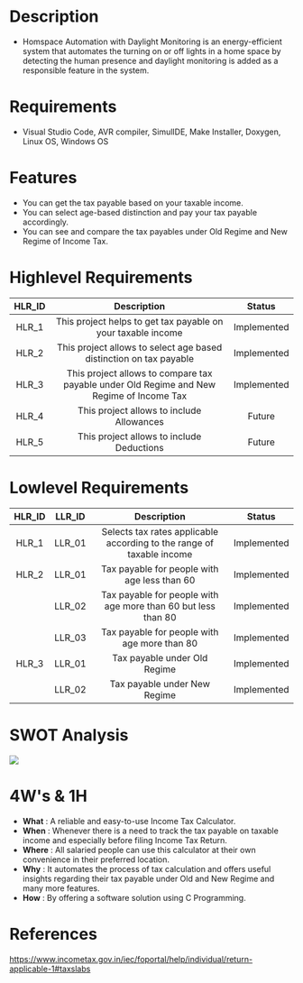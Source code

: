 # Description
* Homspace Automation with Daylight Monitoring is an energy-efficient system that automates the turning on or off lights in a home space by detecting the human presence and daylight monitoring is added as a responsible feature in the system. 

# Requirements
* Visual Studio Code, AVR compiler, SimulIDE, Make Installer, Doxygen, Linux OS, Windows OS
# Features
* You can get the tax payable based on your taxable income.
* You can select age-based distinction and pay your tax payable accordingly.
* You can see and compare the tax payables under Old Regime and New Regime of Income Tax.
   
# Highlevel Requirements
|HLR_ID|Description|Status|
|:--:|:--:|:--:|
|HLR_1|This project helps to get tax payable on your taxable income|Implemented|
|HLR_2|This project allows to select age based distinction on tax payable|Implemented|
|HLR_3|This project allows to compare tax payable under Old Regime and New Regime of Income Tax|Implemented|
|HLR_4|This project allows to include Allowances|Future|
|HLR_5|This project allows to include Deductions|Future|

    
# Lowlevel Requirements
|HLR_ID|LLR_ID|Description|Status|
|:--:|:--:|:--:|:--:|
|HLR_1|LLR_01|Selects tax rates applicable according to the range of taxable income|Implemented|
|HLR_2|LLR_01|Tax payable for people with age less than 60|Implemented|
||LLR_02|Tax payable for people with age more than 60 but less than 80|Implemented|
||LLR_03|Tax payable for people with age more than 80|Implemented|
|HLR_3|LLR_01|Tax payable under Old Regime|Implemented|
||LLR_02|Tax payable under New Regime|Implemented|



# SWOT Analysis
![](https://github.com/ITSMEUNICK-21/M1_Income_and_Tax_Calculator/blob/main/6_ImagesAndVideos/SWOT%20Analysis.png)

# 4W's & 1H
* **What**  : A reliable and easy-to-use Income Tax Calculator.
* **When**  : Whenever there is a need to track the tax payable on taxable income and especially before filing Income Tax Return.
* **Where** : All salaried people can use this calculator at their own convenience in their preferred location.
* **Why**   : It automates the process of tax calculation and offers useful insights regarding their tax payable under Old and New Regime and many more features.
* **How**   : By offering a software solution using C Programming.

# References

https://www.incometax.gov.in/iec/foportal/help/individual/return-applicable-1#taxslabs


